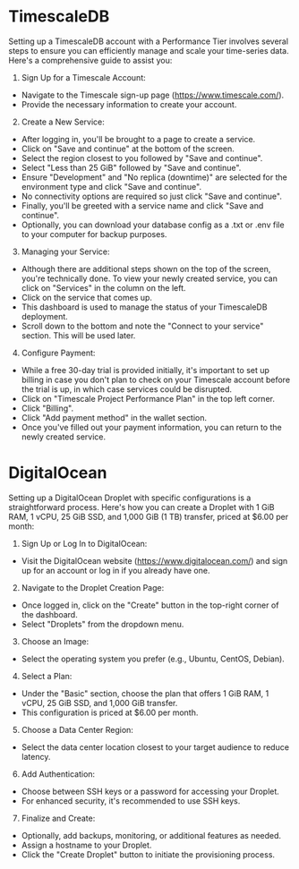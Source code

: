 # TimescaleDB
Setting up a TimescaleDB account with a Performance Tier involves several steps to ensure you can efficiently manage and scale your time-series data. Here's a comprehensive guide to assist you:
1. Sign Up for a Timescale Account:
 - Navigate to the Timescale sign-up page (https://www.timescale.com/).
 - Provide the necessary information to create your account.
2. Create a New Service:
 - After logging in, you'll be brought to a page to create a service.
 - Click on "Save and continue" at the bottom of the screen.
 - Select the region closest to you followed by "Save and continue".
 - Select "Less than 25 GiB" followed by "Save and continue".
 - Ensure "Development" and "No replica (downtime)" are selected for the environment type and click "Save and continue".
 - No connectivity options are required so just click "Save and continue".
 - Finally, you'll be greeted with a service name and click "Save and continue".
 - Optionally, you can download your database config as a .txt or .env file to your computer for backup purposes.
3. Managing your Service:
 - Although there are additional steps shown on the top of the screen, you're technically done. To view your newly created service, you can click on "Services" in the column on the left.
 - Click on the service that comes up.
 - This dashboard is used to manage the status of your TimescaleDB deployment.
 - Scroll down to the bottom and note the "Connect to your service" section. This will be used later.
4. Configure Payment:
 - While a free 30-day trial is provided initially, it's important to set up billing in case you don't plan to check on your Timescale      account before the trial is up, in which case services could be disrupted.
 - Click on "Timescale Project Performance Plan" in the top left corner.
 - Click "Billing".
 - Click "Add payment method" in the wallet section.
 - Once you've filled out your payment information, you can return to the newly created service.
# DigitalOcean
Setting up a DigitalOcean Droplet with specific configurations is a straightforward process. Here's how you can create a Droplet with 1 GiB RAM, 1 vCPU, 25 GiB SSD, and 1,000 GiB (1 TB) transfer, priced at $6.00 per month:

1. Sign Up or Log In to DigitalOcean:
 - Visit the DigitalOcean website (https://www.digitalocean.com/) and sign up for an account or log in if you already have one.
2. Navigate to the Droplet Creation Page:
 - Once logged in, click on the "Create" button in the top-right corner of the dashboard.
 - Select "Droplets" from the dropdown menu.
3. Choose an Image:
 - Select the operating system you prefer (e.g., Ubuntu, CentOS, Debian).
4. Select a Plan:
 - Under the "Basic" section, choose the plan that offers 1 GiB RAM, 1 vCPU, 25 GiB SSD, and 1,000 GiB transfer.
 - This configuration is priced at $6.00 per month.
5. Choose a Data Center Region:
 - Select the data center location closest to your target audience to reduce latency.
6. Add Authentication:
 - Choose between SSH keys or a password for accessing your Droplet.
 - For enhanced security, it's recommended to use SSH keys.
7. Finalize and Create:
 - Optionally, add backups, monitoring, or additional features as needed.
 - Assign a hostname to your Droplet.
 - Click the "Create Droplet" button to initiate the provisioning process.
